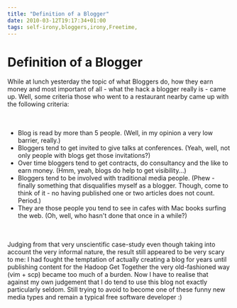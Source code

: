 ```yaml
---
title: "Definition of a Blogger"
date: 2010-03-12T19:17:34+01:00
tags: self-irony,bloggers,irony,Freetime,
---
```


# Definition of a Blogger


While at lunch yesterday the topic of what Bloggers do, how they earn money and most important of all - what the hack a 
blogger really is - came up. Well, some criteria those who went to a restaurant nearby came up with the following 
criteria:<br><br><ul><br><li>Blog is read by more than 5 people. (Well, in my opinion a very low barrier, 
really.)<br><li>Bloggers tend to get invited to give talks at conferences. (Yeah, well, not only people with blogs get 
those invitations?)<br><li>Over time bloggers tend to get contracts, do consultancy and the like to earn money. (Hmm, 
yeah, blogs do help to get visibility...)<br><li>Bloggers tend to be involved with traditional media people. (Phew - 
finally something that disqualifies myself as a blogger. Though, come to think of it - no having published one or two 
articles does not count. Period.)<br><li>They are those people you tend to see in cafes with Mac books surfing the web. 
(Oh, well, who hasn't done that once in a while?)<br></ul><br><br>Judging from that very unscientific case-study even 
though taking into account the very informal nature, the result still appeared to be very scary to me: I had fought the 
temptation of actually creating a blog for years until publishing content for the Hadoop Get Together the very 
old-fashioned way (vim + scp) became too much of a burden. Now I have to realise that against my own judgement that I 
do tend to use this blog not exactly particularly seldom. Still trying to avoid to become one of these funny new media 
types and remain a typical free software developer :)<br><br>

